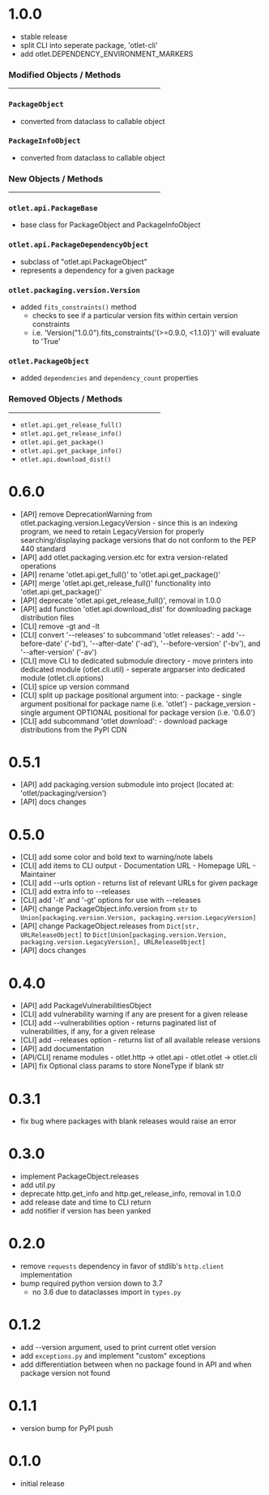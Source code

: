 # 1.0.0

- stable release
- split CLI into seperate package, 'otlet-cli'
- add otlet.DEPENDENCY_ENVIRONMENT_MARKERS

### Modified Objects / Methods
<hr width=300 style="margin-left: 0;">

### ```PackageObject```
- converted from dataclass to callable object

### ```PackageInfoObject```
- converted from dataclass to callable object


### New Objects / Methods
<hr width=300 style="margin-left: 0;">

### ```otlet.api.PackageBase```
- base class for PackageObject and PackageInfoObject

### ```otlet.api.PackageDependencyObject```
- subclass of "otlet.api.PackageObject"
- represents a dependency for a given package

### ```otlet.packaging.version.Version```
- added ```fits_constraints()``` method
    - checks to see if a particular version fits within certain version constraints
    - i.e. 'Version("1.0.0").fits_constraints('(>=0.9.0, <1.1.0)')' will evaluate to 'True'

### ```otlet.PackageObject```
- added ```dependencies``` and ```dependency_count``` properties

### Removed Objects / Methods
<hr width=300 style="margin-left: 0;">

- ```otlet.api.get_release_full()```
- ```otlet.api.get_release_info()```
- ```otlet.api.get_package()```
- ```otlet.api.get_package_info()```
- ```otlet.api.download_dist()```

# 0.6.0

- [API] remove DeprecationWarning from otlet.packaging.version.LegacyVersion
        - since this is an indexing program, we need to retain LegacyVersion for properly searching/displaying package versions that do not conform to the PEP 440 standard
- [API] add otlet.packaging.version.etc for extra version-related operations
- [API] rename 'otlet.api.get_full()' to 'otlet.api.get_package()'
- [API] merge 'otlet.api.get_release_full()' functionality into 'otlet.api.get_package()'
- [API] deprecate 'otlet.api.get_release_full()', removal in 1.0.0
- [API] add function 'otlet.api.download_dist' for downloading package distribution files 
- [CLI] remove -gt and -lt
- [CLI] convert '--releases' to subcommand 'otlet releases':
        - add '--before-date' ('-bd'), '--after-date' ('-ad'), '--before-version' ('-bv'), and '--after-version' ('-av')
- [CLI] move CLI to dedicated submodule directory
        - move printers into dedicated module (otlet.cli.util)
        - seperate argparser into dedicated module (otlet.cli.options)
- [CLI] spice up version command
- [CLI] split up package positional argument into:
        - package
                - single argument positional for package name (i.e. 'otlet')
        - package_version
                - single argument OPTIONAL positional for package version (i.e. '0.6.0')
- [CLI] add subcommand 'otlet download':
        - download package distributions from the PyPI CDN

# 0.5.1

- [API] add packaging.version submodule into project (located at: 'otlet/packaging/version')
- [API] docs changes

# 0.5.0

- [CLI] add some color and bold text to warning/note labels
- [CLI] add items to CLI output
        - Documentation URL
        - Homepage URL
        - Maintainer
- [CLI] add --urls option
        - returns list of relevant URLs for given package
- [CLI] add extra info to --releases 
- [CLI] add '-lt' and '-gt' options for use with --releases
- [API] change PackageObject.info.version from `str` to `Union[packaging.version.Version, packaging.version.LegacyVersion]`
- [API] change PackageObject.releases from `Dict[str, URLReleaseObject]` to `Dict[Union[packaging.version.Version, packaging.version.LegacyVersion], URLReleaseObject]`
- [API] docs changes

# 0.4.0

- [API] add PackageVulnerabilitiesObject
- [CLI] add vulnerability warning if any are present for a given release
- [CLI] add --vulnerabilities option
        - returns paginated list of vulnerabilities, if any, for a given release
- [CLI] add --releases option
        - returns list of all available release versions
- [API] add documentation
- [API/CLI] rename modules
        - otlet.http -> otlet.api
        - otlet.otlet -> otlet.cli
- [API] fix Optional class params to store NoneType if blank str


# 0.3.1

- fix bug where packages with blank releases would raise an error

# 0.3.0

- implement PackageObject.releases
- add util.py
- deprecate http.get_info and http.get_release_info, removal in 1.0.0
- add release date and time to CLI return
- add notifier if version has been yanked

# 0.2.0

- remove `requests` dependency in favor of stdlib's `http.client` implementation
- bump required python version down to 3.7
    - no 3.6 due to dataclasses import in `types.py`

# 0.1.2

- add --version argument, used to print current otlet version
- add `exceptions.py` and implement "custom" exceptions
- add differentiation between when no package found in API and  when package version not found

# 0.1.1

- version bump for PyPI push

# 0.1.0

- initial release
